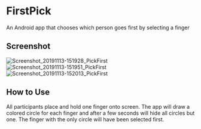 # FirstPick
An Android app that chooses which person goes first by selecting a finger

## Screenshot
![Screenshot_20191113-151928_PickFirst](https://user-images.githubusercontent.com/13184429/68813055-7c79bc00-0629-11ea-8ff7-b0567c8216b8.jpg)
![Screenshot_20191113-151951_PickFirst](https://user-images.githubusercontent.com/13184429/68813054-7be12580-0629-11ea-9c48-89996655d978.jpg)
![Screenshot_20191113-152013_PickFirst](https://user-images.githubusercontent.com/13184429/68813056-7c79bc00-0629-11ea-8cf1-d54d814a4ad8.jpg)

## How to Use
All participants place and hold one finger onto screen. The app will draw a colored circle for each finger and after a few seconds will hide all circles but one. The finger with the only circle will have been selected first.
